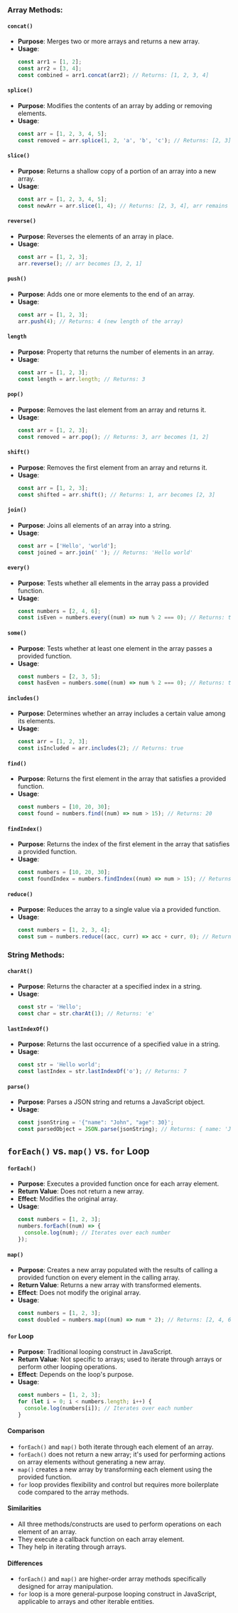 
### Array Methods:

#### `concat()`
- **Purpose**: Merges two or more arrays and returns a new array.
- **Usage**:
  ```javascript
  const arr1 = [1, 2];
  const arr2 = [3, 4];
  const combined = arr1.concat(arr2); // Returns: [1, 2, 3, 4]
  ```

#### `splice()`
- **Purpose**: Modifies the contents of an array by adding or removing elements.
- **Usage**:
  ```javascript
  const arr = [1, 2, 3, 4, 5];
  const removed = arr.splice(1, 2, 'a', 'b', 'c'); // Returns: [2, 3], arr becomes [1, 'a', 'b', 'c', 4, 5]
  ```

#### `slice()`
- **Purpose**: Returns a shallow copy of a portion of an array into a new array.
- **Usage**:
  ```javascript
  const arr = [1, 2, 3, 4, 5];
  const newArr = arr.slice(1, 4); // Returns: [2, 3, 4], arr remains [1, 2, 3, 4, 5]
  ```

#### `reverse()`
- **Purpose**: Reverses the elements of an array in place.
- **Usage**:
  ```javascript
  const arr = [1, 2, 3];
  arr.reverse(); // arr becomes [3, 2, 1]
  ```

#### `push()`
- **Purpose**: Adds one or more elements to the end of an array.
- **Usage**:
  ```javascript
  const arr = [1, 2, 3];
  arr.push(4); // Returns: 4 (new length of the array)
  ```

#### `length`
- **Purpose**: Property that returns the number of elements in an array.
- **Usage**:
  ```javascript
  const arr = [1, 2, 3];
  const length = arr.length; // Returns: 3
  ```

#### `pop()`
- **Purpose**: Removes the last element from an array and returns it.
- **Usage**:
  ```javascript
  const arr = [1, 2, 3];
  const removed = arr.pop(); // Returns: 3, arr becomes [1, 2]
  ```

#### `shift()`
- **Purpose**: Removes the first element from an array and returns it.
- **Usage**:
  ```javascript
  const arr = [1, 2, 3];
  const shifted = arr.shift(); // Returns: 1, arr becomes [2, 3]
  ```

#### `join()`
- **Purpose**: Joins all elements of an array into a string.
- **Usage**:
  ```javascript
  const arr = ['Hello', 'world'];
  const joined = arr.join(' '); // Returns: 'Hello world'
  ```

#### `every()`
- **Purpose**: Tests whether all elements in the array pass a provided function.
- **Usage**:
  ```javascript
  const numbers = [2, 4, 6];
  const isEven = numbers.every((num) => num % 2 === 0); // Returns: true
  ```

#### `some()`
- **Purpose**: Tests whether at least one element in the array passes a provided function.
- **Usage**:
  ```javascript
  const numbers = [2, 3, 5];
  const hasEven = numbers.some((num) => num % 2 === 0); // Returns: true
  ```

#### `includes()`
- **Purpose**: Determines whether an array includes a certain value among its elements.
- **Usage**:
  ```javascript
  const arr = [1, 2, 3];
  const isIncluded = arr.includes(2); // Returns: true
  ```

#### `find()`
- **Purpose**: Returns the first element in the array that satisfies a provided function.
- **Usage**:
  ```javascript
  const numbers = [10, 20, 30];
  const found = numbers.find((num) => num > 15); // Returns: 20
  ```

#### `findIndex()`
- **Purpose**: Returns the index of the first element in the array that satisfies a provided function.
- **Usage**:
  ```javascript
  const numbers = [10, 20, 30];
  const foundIndex = numbers.findIndex((num) => num > 15); // Returns: 1
  ```

#### `reduce()`
- **Purpose**: Reduces the array to a single value via a provided function.
- **Usage**:
  ```javascript
  const numbers = [1, 2, 3, 4];
  const sum = numbers.reduce((acc, curr) => acc + curr, 0); // Returns: 10
  ```

### String Methods:

#### `charAt()`
- **Purpose**: Returns the character at a specified index in a string.
- **Usage**:
  ```javascript
  const str = 'Hello';
  const char = str.charAt(1); // Returns: 'e'
  ```

#### `lastIndexOf()`
- **Purpose**: Returns the last occurrence of a specified value in a string.
- **Usage**:
  ```javascript
  const str = 'Hello world';
  const lastIndex = str.lastIndexOf('o'); // Returns: 7
  ```

#### `parse()`
- **Purpose**: Parses a JSON string and returns a JavaScript object.
- **Usage**:
  ```javascript
  const jsonString = '{"name": "John", "age": 30}';
  const parsedObject = JSON.parse(jsonString); // Returns: { name: 'John', age: 30 }
  ```



## `forEach()` vs. `map()` vs. `for` Loop

#### `forEach()`
- **Purpose**: Executes a provided function once for each array element.
- **Return Value**: Does not return a new array.
- **Effect**: Modifies the original array.
- **Usage**:
  ```javascript
  const numbers = [1, 2, 3];
  numbers.forEach((num) => {
    console.log(num); // Iterates over each number
  });
  ```

#### `map()`
- **Purpose**: Creates a new array populated with the results of calling a provided function on every element in the calling array.
- **Return Value**: Returns a new array with transformed elements.
- **Effect**: Does not modify the original array.
- **Usage**:
  ```javascript
  const numbers = [1, 2, 3];
  const doubled = numbers.map((num) => num * 2); // Returns: [2, 4, 6]
  ```

#### `for` Loop
- **Purpose**: Traditional looping construct in JavaScript.
- **Return Value**: Not specific to arrays; used to iterate through arrays or perform other looping operations.
- **Effect**: Depends on the loop's purpose.
- **Usage**:
  ```javascript
  const numbers = [1, 2, 3];
  for (let i = 0; i < numbers.length; i++) {
    console.log(numbers[i]); // Iterates over each number
  }
  ```

#### Comparison
- `forEach()` and `map()` both iterate through each element of an array.
- `forEach()` does not return a new array; it's used for performing actions on array elements without generating a new array.
- `map()` creates a new array by transforming each element using the provided function.
- `for` loop provides flexibility and control but requires more boilerplate code compared to the array methods.

#### Similarities
- All three methods/constructs are used to perform operations on each element of an array.
- They execute a callback function on each array element.
- They help in iterating through arrays.

#### Differences
- `forEach()` and `map()` are higher-order array methods specifically designed for array manipulation.
- `for` loop is a more general-purpose looping construct in JavaScript, applicable to arrays and other iterable entities.

